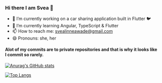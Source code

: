 ### Hi there I am Svea 👋

- 🔭 I’m currently working on a car sharing application built in Flutter 🐦
- 🌱 I’m currently learning Angular, TypeScript & Flutter
- 📫 How to reach me: svealinneawade@gmail.com
- 😄 Pronouns: she, her

#### Alot of my commits are to private repositories and that is why it looks like I commit so rarely. 


[![Anurag's GitHub stats](https://github-readme-stats.vercel.app/api?username=svealinnea)](https://github.com/anuraghazra/github-readme-stats)

[![Top Langs](https://github-readme-stats.vercel.app/api/top-langs/?username=svealinnea)](https://github.com/anuraghazra/github-readme-stats)

